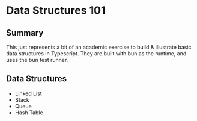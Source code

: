 # Data Structures 101

## Summary

This just represents a bit of an academic exercise to build & illustrate basic data structures in Typescript. They are built with bun as the runtime, and uses the bun test runner.

## Data Structures

- Linked List
- Stack
- Queue
- Hash Table
